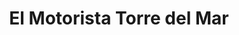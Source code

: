 ---
title: "El Motorista Torre del Mar"
url: /torre-del-mar/el-motorista-torre-del-mar/
shop: Motorrad
---